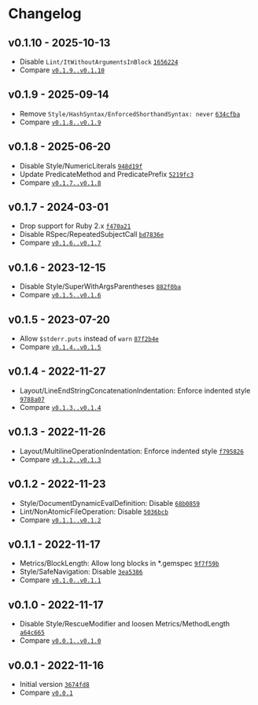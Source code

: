 Changelog
========================================

v0.1.10 - 2025-10-13
----------------------------------------

- Disable `Lint/ItWithoutArgumentsInBlock` [`1656224`](https://github.com/dannyben/rentacop/commit/1656224)
- Compare [`v0.1.9..v0.1.10`](https://github.com/dannyben/rentacop/compare/v0.1.9..v0.1.10)


v0.1.9 - 2025-09-14
----------------------------------------

- Remove `Style/HashSyntax/EnforcedShorthandSyntax: never` [`634cfba`](https://github.com/dannyben/rentacop/commit/634cfba)
- Compare [`v0.1.8..v0.1.9`](https://github.com/dannyben/rentacop/compare/v0.1.8..v0.1.9)


v0.1.8 - 2025-06-20
----------------------------------------

- Disable Style/NumericLiterals [`948d19f`](https://github.com/dannyben/rentacop/commit/948d19f)
- Update PredicateMethod and PredicatePrefix [`5219fc3`](https://github.com/dannyben/rentacop/commit/5219fc3)
- Compare [`v0.1.7..v0.1.8`](https://github.com/dannyben/rentacop/compare/v0.1.7..v0.1.8)


v0.1.7 - 2024-03-01
----------------------------------------

- Drop support for Ruby 2.x [`f470a21`](https://github.com/dannyben/rentacop/commit/f470a21)
- Disable RSpec/RepeatedSubjectCall [`bd7836e`](https://github.com/dannyben/rentacop/commit/bd7836e)
- Compare [`v0.1.6..v0.1.7`](https://github.com/dannyben/rentacop/compare/v0.1.6..v0.1.7)


v0.1.6 - 2023-12-15
----------------------------------------

- Disable Style/SuperWithArgsParentheses [`882f0ba`](https://github.com/dannyben/rentacop/commit/882f0ba)
- Compare [`v0.1.5..v0.1.6`](https://github.com/dannyben/rentacop/compare/v0.1.5..v0.1.6)


v0.1.5 - 2023-07-20
----------------------------------------

- Allow `$stderr.puts` instead of `warn` [`87f2b4e`](https://github.com/dannyben/rentacop/commit/87f2b4e)
- Compare [`v0.1.4..v0.1.5`](https://github.com/dannyben/rentacop/compare/v0.1.4..v0.1.5)


v0.1.4 - 2022-11-27
----------------------------------------

- Layout/LineEndStringConcatenationIndentation: Enforce indented style [`9788a07`](https://github.com/dannyben/rentacop/commit/9788a07)
- Compare [`v0.1.3..v0.1.4`](https://github.com/dannyben/rentacop/compare/v0.1.3..v0.1.4)


v0.1.3 - 2022-11-26
----------------------------------------

- Layout/MultilineOperationIndentation: Enforce indented style [`f795826`](https://github.com/dannyben/rentacop/commit/f795826)
- Compare [`v0.1.2..v0.1.3`](https://github.com/dannyben/rentacop/compare/v0.1.2..v0.1.3)


v0.1.2 - 2022-11-23
----------------------------------------

- Style/DocumentDynamicEvalDefinition: Disable [`68b0859`](https://github.com/dannyben/rentacop/commit/68b0859)
- Lint/NonAtomicFileOperation: Disable [`5036bcb`](https://github.com/dannyben/rentacop/commit/5036bcb)
- Compare [`v0.1.1..v0.1.2`](https://github.com/dannyben/rentacop/compare/v0.1.1..v0.1.2)


v0.1.1 - 2022-11-17
----------------------------------------

- Metrics/BlockLength: Allow long blocks in *.gemspec [`9f7f59b`](https://github.com/dannyben/rentacop/commit/9f7f59b)
- Style/SafeNavigation: Disable [`3ea5386`](https://github.com/dannyben/rentacop/commit/3ea5386)
- Compare [`v0.1.0..v0.1.1`](https://github.com/dannyben/rentacop/compare/v0.1.0..v0.1.1)


v0.1.0 - 2022-11-17
----------------------------------------

- Disable Style/RescueModifier and loosen Metrics/MethodLength [`a64c665`](https://github.com/dannyben/rentacop/commit/a64c665)
- Compare [`v0.0.1..v0.1.0`](https://github.com/dannyben/rentacop/compare/v0.0.1..v0.1.0)


v0.0.1 - 2022-11-16
----------------------------------------

- Initial version [`3674fd8`](https://github.com/dannyben/rentacop/commit/3674fd8)
- Compare [`v0.0.1`](https://github.com/dannyben/rentacop/compare/v0.0.1)


